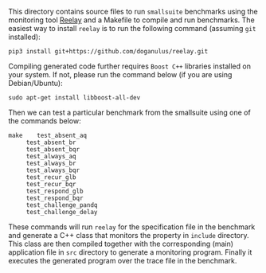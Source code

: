 This directory contains source files to run `smallsuite` benchmarks using the monitoring tool [Reelay](https://github.com/doganulus/reelay) and a Makefile to compile and run benchmarks. The easiest way to install `reelay` is to run the following command (assuming `git` installed):

    pip3 install git+https://github.com/doganulus/reelay.git

Compiling generated code further requires `Boost C++` libraries installed on your system. If not, please run the command below (if you are using Debian/Ubuntu):

    sudo apt-get install libboost-all-dev

Then we can test a particular benchmark from the smallsuite using one of the commands below:

    make	test_absent_aq
		 test_absent_br
		 test_absent_bqr
		 test_always_aq
		 test_always_br
		 test_always_bqr
		 test_recur_glb
		 test_recur_bqr
		 test_respond_glb
		 test_respond_bqr
		 test_challenge_pandq
		 test_challenge_delay

These commands will run `reelay` for the specification file in the benchmark and generate a C++ class that monitors the property  in `include` directory. This class are then compiled together with the corresponding (main) application file in `src` directory to generate a monitoring program. Finally it executes the generated program over the trace file in the benchmark.
